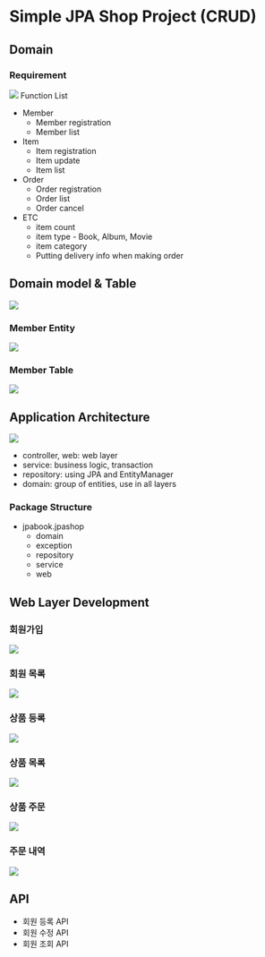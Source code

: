 # Simple JPA Shop Project (CRUD)

## Domain

### Requirement
![](Screenshot%202023-06-29%20at%203.53.26%20PM.png)
Function List
- Member
	- Member registration
	- Member list
- Item
	- Item registration
	- Item update
	- Item list
- Order
	- Order registration
	- Order list
	- Order cancel
- ETC
	- item count
	- item type - Book, Album, Movie
	- item category
	- Putting delivery info when making order

## Domain model & Table
![](Screenshot%202023-06-29%20at%204.01.45%20PM.png)

### Member Entity
![](Screenshot%202023-06-29%20at%204.02.30%20PM.png)

### Member Table
![](Screenshot%202023-06-29%20at%204.03.07%20PM.png)

## Application Architecture
![](../Screenshot%202023-06-29%20at%204.03.36%20PM.png)
- controller, web: web layer
- service: business logic, transaction
- repository: using JPA and EntityManager
- domain: group of entities, use in all layers

### Package Structure
- jpabook.jpashop
	- domain
	- exception
	- repository
	- service
	- web

## Web Layer Development

### 회원가입
![](Screenshot%202023-06-29%20at%204.06.40%20PM.png)

### 회원 목록
![](Screenshot%202023-06-29%20at%204.09.58%20PM.png)

### 상품 등록
![](Screenshot%202023-06-29%20at%204.10.18%20PM.png)

### 상품 목록
![](Screenshot%202023-06-29%20at%204.10.57%20PM.png)

### 상품 주문
![](Screenshot%202023-06-29%20at%204.11.32%20PM.png)

### 주문 내역
![](Screenshot%202023-06-29%20at%204.12.29%20PM.png)

## API
- 회원 등록 API
- 회원 수정 API
- 회원 조회 API